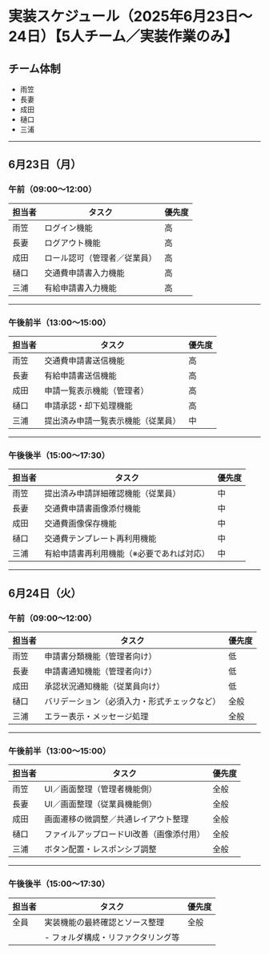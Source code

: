# 実装スケジュール（2025年6月23日〜24日）【5人チーム／実装作業のみ】

## チーム体制
- 雨笠
- 長妻
- 成田
- 樋口
- 三浦

---

## 6月23日（月）

### 午前（09:00〜12:00）
| 担当者 | タスク                                      | 優先度 |
|--------|---------------------------------------------|--------|
| 雨笠     | ログイン機能                                 | 高     |
| 長妻      | ログアウト機能                               | 高     |
| 成田      | ロール認可（管理者／従業員）                  | 高     |
| 樋口      | 交通費申請書入力機能                         | 高     |
| 三浦      | 有給申請書入力機能                           | 高     |

---

### 午後前半（13:00〜15:00）
| 担当者 | タスク                                      | 優先度 |
|--------|---------------------------------------------|--------|
| 雨笠     | 交通費申請書送信機能                         | 高     |
| 長妻      | 有給申請書送信機能                           | 高     |
| 成田      | 申請一覧表示機能（管理者）                   | 高     |
| 樋口      | 申請承認・却下処理機能                       | 高     |
| 三浦      | 提出済み申請一覧表示機能（従業員）            | 中     |

---

### 午後後半（15:00〜17:30）
| 担当者 | タスク                                      | 優先度 |
|--------|---------------------------------------------|--------|
| 雨笠     | 提出済み申請詳細確認機能（従業員）            | 中     |
| 長妻      | 交通費申請書画像添付機能                     | 中     |
| 成田      | 交通費画像保存機能                           | 中     |
| 樋口      | 交通費テンプレート再利用機能                 | 中     |
| 三浦      | 有給申請書再利用機能（※必要であれば対応）     | 中     |

---

## 6月24日（火）

### 午前（09:00〜12:00）
| 担当者 | タスク                                      | 優先度 |
|--------|---------------------------------------------|--------|
| 雨笠      | 申請書分類機能（管理者向け）                 | 低     |
| 長妻      | 申請書通知機能（管理者向け）                 | 低     |
| 成田      | 承認状況通知機能（従業員向け）                | 低     |
| 樋口      | バリデーション（必須入力・形式チェックなど）   | 全般   |
| 三浦      | エラー表示・メッセージ処理                   | 全般   |

---

### 午後前半（13:00〜15:00）
| 担当者 | タスク                                      | 優先度 |
|--------|---------------------------------------------|--------|
| 雨笠      | UI／画面整理（管理者機能側）           | 全般   |
| 長妻      |   UI／画面整理（従業員機能側）   | 全般   |
| 成田      |   画面遷移の微調整／共通レイアウト整理　        | 全般   |
| 樋口     | ファイルアップロードUI改善（画像添付用）       | 全般   |
| 三浦      | ボタン配置・レスポンシブ調整                  | 全般   |

---

### 午後後半（15:00〜17:30）
| 担当者 | タスク                                      | 優先度 |
|--------|---------------------------------------------|--------|
| 全員    | 実装機能の最終確認とソース整理                | 全般   |
|        | - フォルダ構成・リファクタリング等   |        |
